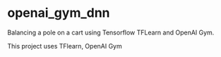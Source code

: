 # openai_gym_dnn
Balancing a pole on a cart using Tensorflow TFLearn and OpenAI Gym.

This project uses TFlearn, OpenAI Gym
